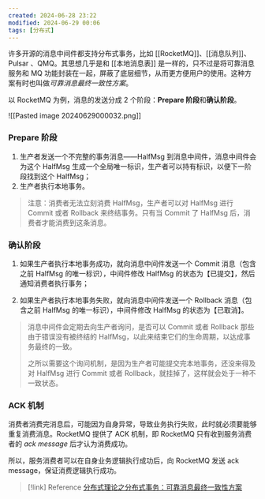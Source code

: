 ```yaml
---
created: 2024-06-28 23:22
modified: 2024-06-29 00:06
tags: [分布式]
---
```


许多开源的消息中间件都支持分布式事务，比如 [[RocketMQ]]、[[消息队列]]、Pulsar 、QMQ。其思想几乎是和 [[本地消息表]] 是一样的，只不过是将可靠消息服务和 MQ 功能封装在一起，屏蔽了底层细节，从而更方便用户的使用。这种方案有时也叫做*可靠消息最终一致性方案*。

以 RocketMQ 为例，消息的发送分成 2 个阶段：**Prepare 阶段**和**确认阶段**。

![[Pasted image 20240629000032.png]]

### Prepare 阶段

1. 生产者发送一个不完整的事务消息——HalfMsg 到消息中间件，消息中间件会为这个 HalfMsg 生成一个全局唯一标识，生产者可以持有标识，以便下一阶段找到这个 HalfMsg；
2. 生产者执行本地事务。

> 注意：消费者无法立刻消费 HalfMsg，生产者可以对 HalfMsg 进行 Commit 或者 Rollback 来终结事务。只有当 Commit 了 HalfMsg 后，消费者才能消费到这条消息。

### 确认阶段

1. 如果生产者执行本地事务成功，就向消息中间件发送一个 Commit 消息（包含之前 HalfMsg 的唯一标识），中间件修改 HalfMsg 的状态为【已提交】，然后通知消费者执行事务；
    
2. 如果生产者执行本地事务失败，就向消息中间件发送一个 Rollback 消息（包含之前 HalfMsg 的唯一标识），中间件修改 HalfMsg 的状态为【已取消】。

> 消息中间件会定期去向生产者询问，是否可以 Commit 或者 Rollback 那些由于错误没有被终结的 HalfMsg，以此来结束它们的生命周期，以达成事务最终的一致。
> 
> 之所以需要这个询问机制，是因为生产者可能提交完本地事务，还没来得及对 HalfMsg 进行 Commit 或者 Rollback，就挂掉了，这样就会处于一种不一致状态。

### ACK 机制

消费者消费完消息后，可能因为自身异常，导致业务执行失败，此时就必须要能够重复消费消息。RocketMQ 提供了 ACK 机制，即 RocketMQ 只有收到服务消费者的 *ack message* 后才认为消费成功。

所以，服务消费者可以在自身业务逻辑执行成功后，向 RocketMQ 发送 ack message，保证消费逻辑执行成功。

> [!link] Reference
> [分布式理论之分布式事务：可靠消息最终一致性方案](https://www.tpvlog.com/article/70)
